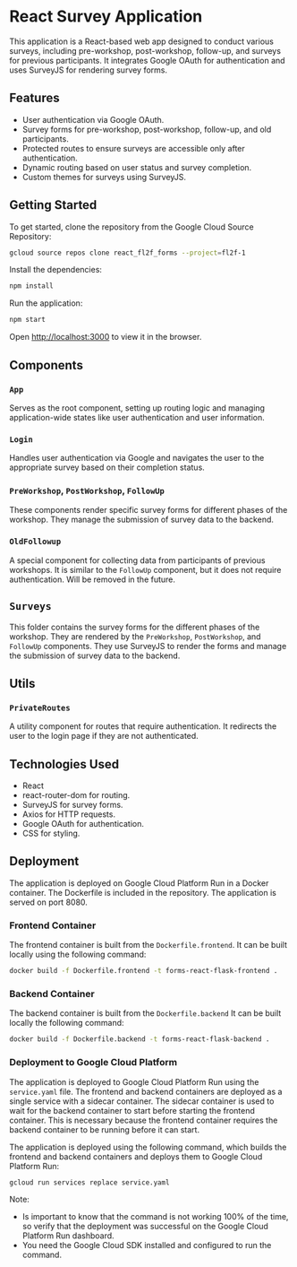 # React Survey Application

This application is a React-based web app designed to conduct various surveys, including pre-workshop, post-workshop, follow-up, and surveys for previous participants. It integrates Google OAuth for authentication and uses SurveyJS for rendering survey forms.

## Features

- User authentication via Google OAuth.
- Survey forms for pre-workshop, post-workshop, follow-up, and old participants.
- Protected routes to ensure surveys are accessible only after authentication.
- Dynamic routing based on user status and survey completion.
- Custom themes for surveys using SurveyJS.

## Getting Started

To get started, clone the repository from the Google Cloud Source Repository:

```bash
gcloud source repos clone react_fl2f_forms --project=fl2f-1
```

Install the dependencies:

```bash
npm install
```

Run the application:

```bash
npm start
```

Open [http://localhost:3000](http://localhost:3000) to view it in the browser.

## Components

### `App`

Serves as the root component, setting up routing logic and managing application-wide states like user authentication and user information.

### `Login`

Handles user authentication via Google and navigates the user to the appropriate survey based on their completion status.

### `PreWorkshop`, `PostWorkshop`, `FollowUp`

These components render specific survey forms for different phases of the workshop. They manage the submission of survey data to the backend.

### `OldFollowup`

A special component for collecting data from participants of previous workshops. It is similar to the `FollowUp` component, but it does not require authentication. Will be removed in the future.

## `Surveys`

This folder contains the survey forms for the different phases of the workshop. They are rendered by the `PreWorkshop`, `PostWorkshop`, and `FollowUp` components. They use SurveyJS to render the forms and manage the submission of survey data to the backend.

## Utils

### `PrivateRoutes`

A utility component for routes that require authentication. It redirects the user to the login page if they are not authenticated.

## Technologies Used

- React
- react-router-dom for routing.
- SurveyJS for survey forms.
- Axios for HTTP requests.
- Google OAuth for authentication.
- CSS for styling.

## Deployment

The application is deployed on Google Cloud Platform Run in a Docker container. The Dockerfile is included in the repository. The application is served on port 8080.

### Frontend Container

The frontend container is built from the `Dockerfile.frontend`. It can be built locally using the following command:

```bash
docker build -f Dockerfile.frontend -t forms-react-flask-frontend .
```

### Backend Container

The backend container is built from the `Dockerfile.backend` It can be built locally the following command:

```bash
docker build -f Dockerfile.backend -t forms-react-flask-backend .
```

### Deployment to Google Cloud Platform

The application is deployed to Google Cloud Platform Run using the `service.yaml` file. The frontend and backend containers are deployed as a single service with a sidecar container. The sidecar container is used to wait for the backend container to start before starting the frontend container. This is necessary because the frontend container requires the backend container to be running before it can start.

The application is deployed using the following command, which builds the frontend and backend containers and deploys them to Google Cloud Platform Run:

```bash
gcloud run services replace service.yaml
```

Note:

- Is important to know that the command is not working 100% of the time, so verify that the deployment was successful on the Google Cloud Platform Run dashboard.
- You need the Google Cloud SDK installed and configured to run the command.
